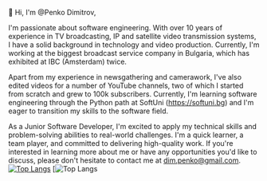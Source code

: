 👋 Hi, I'm @Penko Dimitrov,

I'm passionate about software engineering. With over 10 years of experience in TV broadcasting, IP and satellite video transmission systems, I have a solid background in technology and video production. Currently, I'm working at the biggest broadcast service company in Bulgaria, which has exhibited at IBC (Amsterdam) twice.

Apart from my experience in newsgathering and camerawork, I've also edited videos for a number of YouTube channels, two of which I started from scratch and grew to 100k subscribers. Currently, I'm learning software engineering through the Python path at SoftUni (https://softuni.bg) and I'm eager to transition my skills to the software field.

As a Junior Software Developer, I'm excited to apply my technical skills and problem-solving abilities to real-world challenges. I'm a quick learner, a team player, and committed to delivering high-quality work. If you're interested in learning more about me or have any opportunities you'd like to discuss, please don't hesitate to contact me at dim.penko@gmail.com.
[![Top Langs](https://github-readme-stats.vercel.app/api?username=penqka&theme=algolia&show_icons=true)](https://github.com/penqka)
[![Top Langs](https://github-readme-stats-git-masterrstaa-rickstaa.vercel.app/api/top-langs/?username=penqka&theme=tokyonight)
